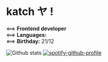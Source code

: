 # katch ヤ !

<==> **Frontend developer** <br/>
<==> **Languages:** <br/>
<==> **Birthday:** 21/12

![Github stats](https://github-readme-stats.vercel.app/api?username=ka-chng&show_icons=true&theme=dracula) 
[![spotify-github-profile](https://spotify-github-profile.vercel.app/api/view?uid=2j0jizxaog8nwl0nwh2d5tcrx&cover_image=false&theme=novatorem&bar_color=53b14f&bar_color_cover=false)](https://github.com/kittinan/spotify-github-profile)

